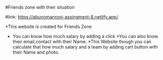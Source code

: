  #Friends zone with their situation

 #link: https://abunomanroni-assingment-8.netlify.app/

*This website is created for Friends Zone

   * You can know how much salary by adding a click
    *You can also know their email,contact with their Name.
    *This Website though you can calculate that how much salary and a team by adding cart button with their Name and photo.

